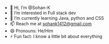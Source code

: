 - 👋 Hi, I’m @Sohan-K
- 👀 I’m interested in Full stack dev 
- 🌱 I’m currently learning Java, python and CSS
- 📫 Reach me at sohank1412@gmail.com 
- 😄 Pronouns: He/Him
- ⚡ Fun fact: I know a little bit about everything 

<!---
Sohan-K/Sohan-K is a ✨ special ✨ repository because its `README.md` (this file) appears on your GitHub profile.
You can click the Preview link to take a look at your changes.
--->
